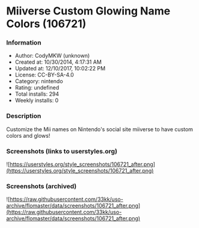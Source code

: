 # Miiverse Custom Glowing Name Colors (106721)

### Information
- Author: CodyMKW (unknown)
- Created at: 10/30/2014, 4:17:31 AM
- Updated at: 12/10/2017, 10:02:22 PM
- License: CC-BY-SA-4.0
- Category: nintendo
- Rating: undefined
- Total installs: 294
- Weekly installs: 0


### Description
Customize the Mii names on Nintendo's social site miiverse to have custom colors and glows!


### Screenshots (links to userstyles.org)
![https://userstyles.org/style_screenshots/106721_after.png](https://userstyles.org/style_screenshots/106721_after.png)


### Screenshots (archived)
![https://raw.githubusercontent.com/33kk/uso-archive/flomaster/data/screenshots/106721_after.png](https://raw.githubusercontent.com/33kk/uso-archive/flomaster/data/screenshots/106721_after.png)

